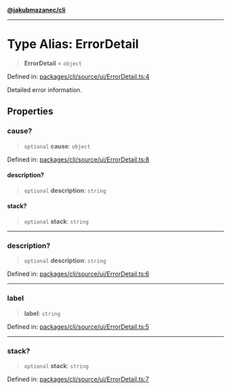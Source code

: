 [**@jakubmazanec/cli**](../README.md)

---

# Type Alias: ErrorDetail

> **ErrorDetail** = `object`

Defined in:
[packages/cli/source/ui/ErrorDetail.ts:4](https://github.com/jakubmazanec/tools/blob/dccfe8e5cee218e88ff4db59e4bf460975897c58/packages/cli/source/ui/ErrorDetail.ts#L4)

Detailed error information.

## Properties

### cause?

> `optional` **cause**: `object`

Defined in:
[packages/cli/source/ui/ErrorDetail.ts:8](https://github.com/jakubmazanec/tools/blob/dccfe8e5cee218e88ff4db59e4bf460975897c58/packages/cli/source/ui/ErrorDetail.ts#L8)

#### description?

> `optional` **description**: `string`

#### stack?

> `optional` **stack**: `string`

---

### description?

> `optional` **description**: `string`

Defined in:
[packages/cli/source/ui/ErrorDetail.ts:6](https://github.com/jakubmazanec/tools/blob/dccfe8e5cee218e88ff4db59e4bf460975897c58/packages/cli/source/ui/ErrorDetail.ts#L6)

---

### label

> **label**: `string`

Defined in:
[packages/cli/source/ui/ErrorDetail.ts:5](https://github.com/jakubmazanec/tools/blob/dccfe8e5cee218e88ff4db59e4bf460975897c58/packages/cli/source/ui/ErrorDetail.ts#L5)

---

### stack?

> `optional` **stack**: `string`

Defined in:
[packages/cli/source/ui/ErrorDetail.ts:7](https://github.com/jakubmazanec/tools/blob/dccfe8e5cee218e88ff4db59e4bf460975897c58/packages/cli/source/ui/ErrorDetail.ts#L7)
